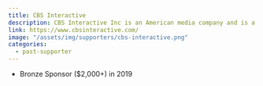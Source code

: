```yaml
---
title: CBS Interactive
description: CBS Interactive Inc is an American media company and is a division of the CBS Corporation. It is an online content network for information and entertainment.
link: https://www.cbsinteractive.com/
image: "/assets/img/supporters/cbs-interactive.png"
categories:
  - past-supporter
---
```


- Bronze Sponsor ($2,000+) in 2019
